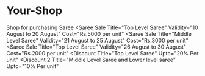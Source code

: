# Your-Shop 
Shop for purchasing Saree
<Saree Sale
Title="Top Level Saree"
Validity="10 August to 20 August"
Cost="Rs.5000 per unit"
<Saree Sale
Title="Middle Level Saree"
Validity="21 August to 25 August"
Cost="Rs.3000 per unit"
<Saree Sale
Title="Top Level Saree"
Validity="26 August to 30 August"
Cost="Rs.2000 per unit"
<Discount
Title="Top Level Saree"
Upto="20% Per unit"
<Discount 2
Title="Middle Level Saree and Lower level saree"
Upto="10% Per unit"
